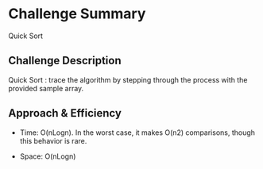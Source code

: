 # Challenge Summary
Quick Sort


## Challenge Description
 Quick Sort : trace the algorithm by stepping through the process with the provided sample array.

## Approach & Efficiency
- Time: O(nLogn). In the worst case, it makes O(n2) comparisons, though this behavior is rare.

- Space: O(nLogn)

